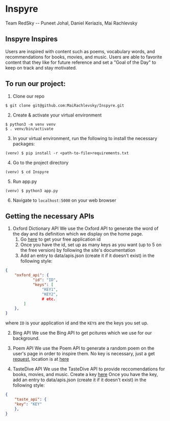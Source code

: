 # Inspyre

Team RedSky -- Puneet Johal, Daniel Keriazis, Mai Rachlevsky

## Inspyre Inspires

Users are inspired with content such as poems, vocabulary words, and recommendations for books, movies, and music. Users are able to favorite content that they like for future reference and set a "Goal of the Day" to keep on track and stay motivated.

## To run our project:
1. Clone our repo
```
$ git clone git@github.com:MaiRachlevsky/Inspyre.git
```
2. Create & activate your virtual environment
```
$ python3 -m venv venv
$ . venv/bin/activate
```
3. In your virtual environment, run the following to install the necessary packages:
```
(venv) $ pip install -r <path-to-file>requirements.txt
```
4. Go to the project directory
```
(venv) $ cd Inspyre
```
5. Run app.py
```
(venv) $ python3 app.py 
```
6. Navigate to `localhost:5000` on your web browser

## Getting the necessary APIs

1. Oxford Dictionary API
We use the Oxford API to generate the word of the day and its definition which we display on the home page. 
    1. Go [here](https://developer.oxforddictionaries.com/signup) to get your free application id
    2. Once you have the id, set up as many keys as you want (up to 5 on the free version) by following the site's documentation
    3. Add an entry to data/apis.json (create it if it doesn't exist) in the following style:

```json
{
    "oxford_api": {
            "id": "ID",
            "keys": [
                "KEY1",
                "KEY2",
                # etc.
        ]
    },
}
```
where `ID` is your application id and the `KEY`s are the keys you set up.

2. Bing API
We use the Bing API to get pcitures which we use for our background.

3. Poem API
We use the Poem API to generate a random poem on the user's page in order to inspire them. No key is necessary, just a get [request](https://www.poemist.com/api/v1/randompoems), location is at [here](https://poemist.github.io/poemist-apidoc/#misc-services)

4. TasteDive API
We use the TasteDive API to provide reccomendations for books, movies, and music. Create a key [here](https://tastedive.com/account/api_access) 
Once you have the key, add an entry to data/apis.json (create it if it doesn't exist) in the following style:

```json
{
    "taste_api": {
	"key": "KEY"
    },  
}
```



